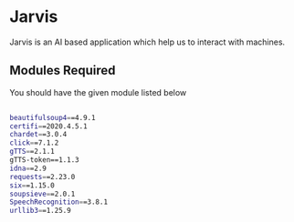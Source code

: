 # Jarvis

Jarvis is an AI based application which help us to interact with machines.

## Modules Required
You should have the given module listed below
```bash
  
beautifulsoup4==4.9.1
certifi==2020.4.5.1
chardet==3.0.4
click==7.1.2
gTTS==2.1.1
gTTS-token==1.1.3
idna==2.9
requests==2.23.0
six==1.15.0
soupsieve==2.0.1
SpeechRecognition==3.8.1
urllib3==1.25.9 
```
